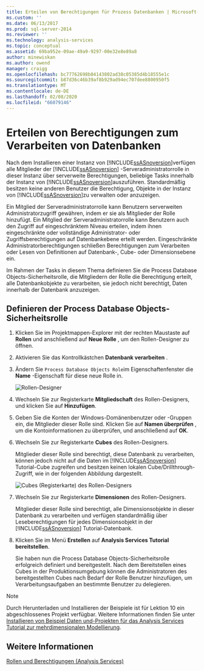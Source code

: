 ```yaml
---
title: Erteilen von Berechtigungen für Prozess Datenbanken | Microsoft-Dokumentation
ms.custom: ''
ms.date: 06/13/2017
ms.prod: sql-server-2014
ms.reviewer: ''
ms.technology: analysis-services
ms.topic: conceptual
ms.assetid: 69ba952e-09ae-49a9-9297-00e32e8e89a8
author: minewiskan
ms.author: owend
manager: craigg
ms.openlocfilehash: bc77762698b04143802ad38c05385d4b18555e1c
ms.sourcegitcommit: b87d36c46b39af8b929ad94ec707dee8800950f5
ms.translationtype: MT
ms.contentlocale: de-DE
ms.lasthandoff: 02/08/2020
ms.locfileid: "66079146"
---
```

# <a name="granting-process-database-permissions"></a>Erteilen von Berechtigungen zum Verarbeiten von Datenbanken
  Nach dem Installieren einer Instanz von [!INCLUDE[ssASnoversion](../includes/ssasnoversion-md.md)]verfügen alle Mitglieder der [!INCLUDE[ssASnoversion](../includes/ssasnoversion-md.md)] -Serveradministratorrolle in dieser Instanz über serverweite Berechtigungen, beliebige Tasks innerhalb der Instanz von [!INCLUDE[ssASnoversion](../includes/ssasnoversion-md.md)]auszuführen. Standardmäßig besitzen keine anderen Benutzer die Berechtigung, Objekte in der Instanz von [!INCLUDE[ssASnoversion](../includes/ssasnoversion-md.md)]zu verwalten oder anzuzeigen.  
  
 Ein Mitglied der Serveradministratorrolle kann Benutzern serverweiten Administratorzugriff gewähren, indem er sie als Mitglieder der Rolle hinzufügt. Ein Mitglied der Serveradministratorrolle kann Benutzern auch den Zugriff auf eingeschränktem Niveau erteilen, indem ihnen eingeschränkte oder vollständige Administrator- oder Zugriffsberechtigungen auf Datenbankebene erteilt werden. Eingeschränkte Administratorberechtigungen schließen Berechtigungen zum Verarbeiten oder Lesen von Definitionen auf Datenbank-, Cube- oder Dimensionsebene ein.  
  
 Im Rahmen der Tasks in diesem Thema definieren Sie die Process Database Objects-Sicherheitsrolle, die Mitgliedern der Rolle die Berechtigung erteilt, alle Datenbankobjekte zu verarbeiten, sie jedoch nicht berechtigt, Daten innerhalb der Datenbank anzuzeigen.  
  
## <a name="defining-a-process-database-objects-security-role"></a>Definieren der Process Database Objects-Sicherheitsrolle  
  
1.  Klicken Sie im Projektmappen-Explorer mit der rechten Maustaste auf **Rollen** und anschließend auf **Neue Rolle** , um den Rollen-Designer zu öffnen.  
  
2.  Aktivieren Sie das Kontrollkästchen **Datenbank verarbeiten** .  
  
3.  Ändern Sie `Process Database Objects Role`im Eigenschaftenfenster die **Name** -Eigenschaft für diese neue Rolle in.  
  
     ![Rollen-Designer](../../2014/tutorials/media/l10-security-1.png "Rollen-Designer")  
  
4.  Wechseln Sie zur Registerkarte **Mitgliedschaft** des Rollen-Designers, und klicken Sie auf **Hinzufügen**.  
  
5.  Geben Sie die Konten der Windows-Domänenbenutzer oder -Gruppen ein, die Mitglieder dieser Rolle sind. Klicken Sie auf **Namen überprüfen** , um die Kontoinformationen zu überprüfen, und anschließend auf **OK**.  
  
6.  Wechseln Sie zur Registerkarte **Cubes** des Rollen-Designers.  
  
     Mitglieder dieser Rolle sind berechtigt, diese Datenbank zu verarbeiten, können jedoch nicht auf die Daten im [!INCLUDE[ssASnoversion](../includes/ssasnoversion-md.md)] Tutorial-Cube zugreifen und besitzen keinen lokalen Cube/Drillthrough-Zugriff, wie in der folgenden Abbildung dargestellt.  
  
     ![Cubes (Registerkarte) des Rollen-Designers](../../2014/tutorials/media/l10-security-2.png "Cubes (Registerkarte) des Rollen-Designers")  
  
7.  Wechseln Sie zur Registerkarte **Dimensionen** des Rollen-Designers.  
  
     Mitglieder dieser Rolle sind berechtigt, alle Dimensionsobjekte in dieser Datenbank zu verarbeiten und verfügen standardmäßig über Leseberechtigungen für jedes Dimensionsobjekt in der [!INCLUDE[ssASnoversion](../includes/ssasnoversion-md.md)] Tutorial-Datenbank.  
  
8.  Klicken Sie im Menü **Erstellen** auf **Analysis Services Tutorial bereitstellen**.  
  
     Sie haben nun die Process Database Objects-Sicherheitsrolle erfolgreich definiert und bereitgestellt. Nach dem Bereitstellen eines Cubes in der Produktionsumgebung können die Administratoren des bereitgestellten Cubes nach Bedarf der Rolle Benutzer hinzufügen, um Verarbeitungsaufgaben an bestimmte Benutzer zu delegieren.  
  
> [!NOTE]  
>  Durch Herunterladen und Installieren der Beispiele ist für Lektion 10 ein abgeschlossenes Projekt verfügbar. Weitere Informationen finden Sie unter [Installieren von Beispiel Daten und-Projekten für das Analysis Services Tutorial zur mehrdimensionalen Modellierung](install-sample-data-and-projects.md).  
  
## <a name="see-also"></a>Weitere Informationen  
 [Rollen und Berechtigungen &#40;Analysis Services&#41;](multidimensional-models/roles-and-permissions-analysis-services.md)  
  
  
